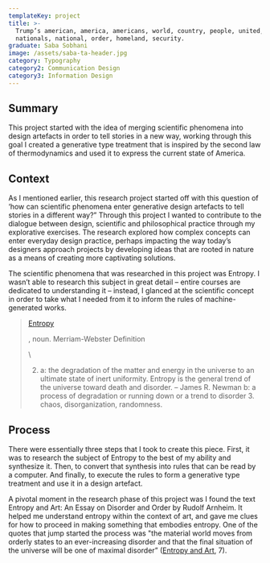 ```yaml
---
templateKey: project
title: >-
  Trump’s american, america, americans, world, country, people, united, states,
  nationals, national, order, homeland, security.
graduate: Saba Sobhani
image: /assets/saba-ta-header.jpg
category: Typography
category2: Communication Design
category3: Information Design
---
```

## Summary

This project started with the idea of merging scientific phenomena into design artefacts in order to tell stories in a new way, working through this goal I created a generative type treatment that is inspired by the second law of thermodynamics and used it to express the current state of America. 

## Context

As I mentioned earlier, this research project started off with this question of ‘how can scientific phenomena enter generative design artefacts to tell stories in a different way?” Through this project I wanted to contribute to the dialogue between design, scientific and philosophical practice through my explorative exercises. The research explored how complex concepts can enter everyday design practice, perhaps impacting the way today’s designers approach projects by developing ideas that are rooted in nature as a means of creating more captivating solutions. 

The scientific phenomena that was researched in this project was Entropy. I wasn’t able to research this subject in great detail – entire courses are dedicated to understanding it – instead, I glanced at the scientific concept in order to take what I needed from it to inform the rules of machine-generated works.

>
>
> [Entropy](https://www.merriam-webster.com/dictionary/entropy)
>
> , noun. Merriam-Webster Definition
>
> \
>
>
> 2. a: the degradation of the matter and energy in the universe to an ultimate state of inert uniformity. Entropy is the general trend of the universe toward death and disorder. – James R. Newman b: a process of degradation or running down or a trend to disorder 3. chaos, disorganization, randomness.

## Process

There were essentially three steps that I took to create this piece. First, it was to research the subject of Entropy to the best of my ability and synthesize it. Then, to convert that synthesis into rules that can be read by a computer. And finally, to execute the rules to form a generative type treatment and use it in a design artefact. 

A pivotal moment in the research phase of this project was I found the text Entropy and Art: An Essay on Disorder and Order by Rudolf Arnheim. It helped me understand entropy within the context of art, and gave me clues for how to proceed in making something that embodies entropy. One of the quotes that jump started the process was "the material world moves from orderly states to an ever-increasing disorder and that the final situation of the universe will be one of maximal disorder” ([Entropy and Art](http://www.aakkozzll.com/pdf/arnheim.pdf), 7).
